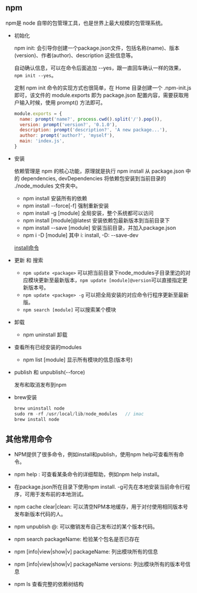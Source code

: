 ## npm

npm是 node 自带的包管理工具，也是世界上最大规模的包管理系统。

- 初始化

  npm init: 会引导你创建一个package.json文件，包括名称(name)、版本(version)、作者(author)、description 这些信息等。

  自动确认信息，可以在命令后面追加 --yes，跟一直回车确认一样的效果，`npm init --yes`。

  定制 npm init 命令的实现方式也很简单，在 Home 目录创建一个 .npm-init.js 即可，该文件的 module.exports 即为 package.json 配置内容，需要获取用户输入时候，使用 prompt() 方法即可。

  ```js
  module.exports = {
    name: prompt('name?', process.cwd().split('/').pop()),
    version: prompt('version?', '0.1.0'),
    description: prompt('description?', 'A new package...'),
    author: prompt('author?', 'myself'),
    main: 'index.js',
  }
  ```

- 安装  

  依赖管理是 npm 的核心功能，原理就是执行 npm install 从 package.json 中的 dependencies, devDependencies 将依赖包安装到当前目录的 ./node_modules 文件夹中。

  * npm install  安装所有的依赖
  * npm install --force[-f]  强制重新安装
  * npm install -g [module]  全局安装，整个系统都可以访问
  * npm install [module]@latest  安装依赖包最新版本到当前目录下
  * npm install --save [module]   安装当前目录，并加入package.json
  * npm i -D [module]   其中 i: install, -D: --save-dev

  [install命令](images/install.png)

- 更新 和 搜索

  * `npm update <package>` 可以把当前目录下node_modules子目录里边的对应模块更新至最新版本，`npm update [module]@version`可以直接指定更新版本号。
  * `npm update <package> -g` 可以把全局安装的对应命令行程序更新至最新版。
  * `npm search [module]`  可以搜索某个模块

- 卸载  

  * npm uninstall 卸载

- 查看所有已经安装的modules

  * npm list [module] 显示所有模块的信息(版本号)

- publish 和 unpublish(--force)

  发布和取消发布到npm

- brew安装

  ```js
  brew uninstall node
  sudo rm -rf /usr/local/lib/node_modules   // imac
  brew install node
  ```

## 其他常用命令

- NPM提供了很多命令，例如install和publish，使用npm help可查看所有命令。

- npm help <command>: 可查看某条命令的详细帮助，例如npm help install。

- 在package.json所在目录下使用npm install. -g可先在本地安装当前命令行程序，可用于发布前的本地测试。

- npm cache clear|clean: 可以清空NPM本地缓存，用于对付使用相同版本号发布新版本代码的人。

- npm unpublish <package>@<version>: 可以撤销发布自己发布过的某个版本代码。

- npm search packageName:  检验某个包名是否已存在

- npm [info|view|show|v] packageName: 列出模块所有的信息

- npm [info|view|show|v] packageName versions: 列出模块所有的版本号信息

- npm ls  查看完整的依赖树结构

